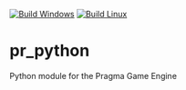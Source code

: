 [![Build Windows](https://github.com/Silverlan/pr_python/actions/workflows/pragma-windows-ci.yml/badge.svg)](https://github.com/Silverlan/pr_python/actions/workflows/pragma-windows-ci.yml) [![Build Linux](https://github.com/Silverlan/pr_python/actions/workflows/pragma-linux-ci.yml/badge.svg)](https://github.com/Silverlan/pr_python/actions/workflows/pragma-linux-ci.yml)

# pr_python
Python module for the Pragma Game Engine
